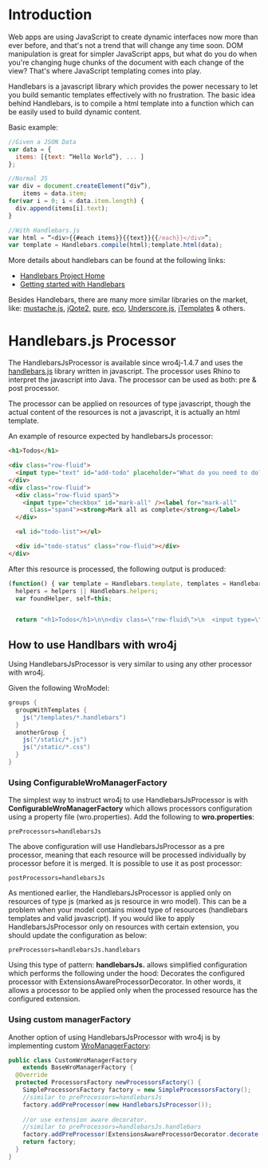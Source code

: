 # Introduction 
Web apps are using JavaScript to create dynamic interfaces now more than ever before, and that's not a trend that will change any time soon. DOM manipulation is great for simpler JavaScript apps, but what do you do when you're changing huge chunks of the document with each change of the view? That's where JavaScript templating comes into play.

Handlebars is a javascript library which provides the power necessary to let you build semantic templates effectively with no frustration. The basic idea behind Handlebars, is to compile a html template into a function which can be easily used to build dynamic content.

Basic example:

```javascript
//Given a JSON Data
var data = { 
  items: [{text: “Hello World”}, ... ]
};

//Normal JS
var div = document.createElement(“div”),    
    items = data.item;
for(var i = 0; i < data.item.length) {  
  div.append(items[i].text);
}

//With Handlebars.js
var html = “<div>{{#each items}}{{text}}{{/each}}</div>”;
var template = Handlebars.compile(html);template.html(data);
```

More details about handlebars can be found at the following links:
  * [Handlebars Project Home](http://handlebarsjs.com/precompilation.html)
  * [Getting started with Handlebars](http://thinkvitamin.com/code/getting-started-with-handlebars-js/)

Besides Handlebars, there are many more similar libraries on the market, like: [mustache.js](https://github.com/janl/mustache.js/), [jQote2](http://aefxx.com/jquery-plugins/jqote2/), [pure](http://beebole.com/pure/), [eco](https://github.com/sstephenson/eco/), [Underscore.js](http://documentcloud.github.com/underscore/), [jTemplates](http://jtemplates.tpython.com/) & others. 

# Handlebars.js Processor 
The HandlebarsJsProcessor is available since wro4j-1.4.7 and uses the [handlebars.js](https://github.com/wycats/handlebars.js/) library written in javascript. The processor uses Rhino to interpret the javascript into Java. The processor can be used as both: pre & post processor. 

The processor can be applied on resources of type javascript, though the actual content of the resources is not a javascript, it is actually an html template.

An example of resource expected by handlebarsJs processor:

```html
<h1>Todos</h1>

<div class="row-fluid">
  <input type="text" id="add-todo" placeholder="What do you need to do?" />
</div>
<div class="row-fluid">
  <div class="row-fluid span5">
    <input type="checkbox" id="mark-all" /><label for="mark-all"
      class="span4"><strong>Mark all as complete</strong></label>
  </div>

  <ul id="todo-list"></ul>

  <div id="todo-status" class="row-fluid"></div>
</div>
```

After this resource is processed, the following output is produced:

```javascript
(function() { var template = Handlebars.template, templates = Handlebars.templates = Handlebars.templates || {};templates['null'] = template(function (Handlebars,depth0,helpers,partials,data) {
  helpers = helpers || Handlebars.helpers;
  var foundHelper, self=this;


  return "<h1>Todos</h1>\n\n<div class=\"row-fluid\">\n  <input type=\"text\" id=\"add-todo\" placeholder=\"What do you need to do?\" />\n</div>\n<div class=\"row-fluid\">\n  <div class=\"row-fluid span5\">\n    <input type=\"checkbox\" id=\"mark-all\" /><label for=\"mark-all\"\n      class=\"span4\"><strong>Mark all as complete</strong></label>\n  </div>\n\n  <ul id=\"todo-list\"></ul>\n\n  <div id=\"todo-status\" class=\"row-fluid\"></div>\n</div>";} ); })();
```

## How to use Handlbars with wro4j
Using HandlebarsJsProcessor is very similar to using any other processor with wro4j. 

Given the following WroModel:

```groovy
groups {
  groupWithTemplates {
    js("/templates/*.handlebars")
  }
  anotherGroup {
    js("/static/*.js")
    js("/static/*.css")
  }
}
```


### Using ConfigurableWroManagerFactory
The simplest way to instruct wro4j to use HandlebarsJsProcessor is with **ConfigurableWroManagerFactory** which allows processors configuration using a property file (wro.properties). Add the following to **wro.properties**:

```
preProcessors=handlebarsJs
```

The above configuration will use HandlebarsJsProcessor as a pre processor, meaning that each resource will be processed individually by processor before it is merged. It is possible to use it as post processor:

```
postProcessors=handlebarsJs
```

As mentioned earlier, the HandlebarsJsProcessor is applied only on resources of type js (marked as js resource in wro model). This can be a problem when your model contains mixed type of resources (handlebars templates and valid javascript). If you would like to apply HandlebarsJsProcessor only on resources with certain extension, you should update the configuration as below:

```
preProcessors=handlebarsJs.handlebars
```

Using this type of pattern: **handlebarsJs.<extension>** allows simplified configuration which performs the following under the hood:
Decorates the configured processor with ExtensionsAwareProcessorDecorator. In other words, it allows a processor to be applied only when the processed resource has the configured extension. 

### Using custom managerFactory 
Another option of using HandlebarsJsProcessor with wro4j is by implementing custom [WroManagerFactory](WroManager):

```java
public class CustomWroManagerFactory
    extends BaseWroManagerFactory {
  @Override
  protected ProcessorsFactory newProcessorsFactory() {
    SimpleProcessorsFactory factory = new SimpleProcessorsFactory();
    //similar to preProcessors=handlebarsJs
    factory.addPreProcessor(new HandlebarsJsProcessor());
    
    //or use extension aware decorator.
    //similar to preProcessors=handlebarsJs.handlebars 
    factory.addPreProcessor(ExtensionsAwareProcessorDecorator.decorate(new HandlebarsJsProcessor()).addExtension("handlebars"));
    return factory;
  }
}
```